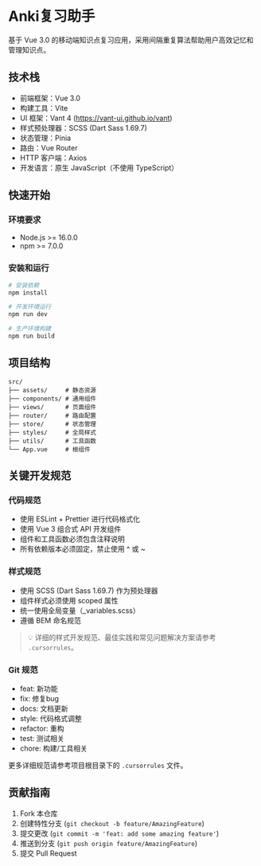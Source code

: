 # Anki复习助手

基于 Vue 3.0 的移动端知识点复习应用，采用间隔重复算法帮助用户高效记忆和管理知识点。

## 技术栈

- 前端框架：Vue 3.0
- 构建工具：Vite
- UI 框架：Vant 4 (https://vant-ui.github.io/vant)
- 样式预处理器：SCSS (Dart Sass 1.69.7)
- 状态管理：Pinia
- 路由：Vue Router
- HTTP 客户端：Axios
- 开发语言：原生 JavaScript（不使用 TypeScript）

## 快速开始

### 环境要求
- Node.js >= 16.0.0
- npm >= 7.0.0

### 安装和运行
```bash
# 安装依赖
npm install

# 开发环境运行
npm run dev

# 生产环境构建
npm run build
```

## 项目结构
```
src/
├── assets/     # 静态资源
├── components/ # 通用组件
├── views/      # 页面组件
├── router/     # 路由配置
├── store/      # 状态管理
├── styles/     # 全局样式
├── utils/      # 工具函数
└── App.vue     # 根组件
```

## 关键开发规范

### 代码规范
- 使用 ESLint + Prettier 进行代码格式化
- 使用 Vue 3 组合式 API 开发组件
- 组件和工具函数必须包含注释说明
- 所有依赖版本必须固定，禁止使用 ^ 或 ~

### 样式规范
- 使用 SCSS (Dart Sass 1.69.7) 作为预处理器
- 组件样式必须使用 scoped 属性
- 统一使用全局变量（_variables.scss）
- 遵循 BEM 命名规范

> 💡 详细的样式开发规范、最佳实践和常见问题解决方案请参考 `.cursorrules`。

### Git 规范
- feat: 新功能
- fix: 修复bug
- docs: 文档更新
- style: 代码格式调整
- refactor: 重构
- test: 测试相关
- chore: 构建/工具相关

更多详细规范请参考项目根目录下的 `.cursorrules` 文件。

## 贡献指南

1. Fork 本仓库
2. 创建特性分支 (`git checkout -b feature/AmazingFeature`)
3. 提交更改 (`git commit -m 'feat: add some amazing feature'`)
4. 推送到分支 (`git push origin feature/AmazingFeature`)
5. 提交 Pull Request
